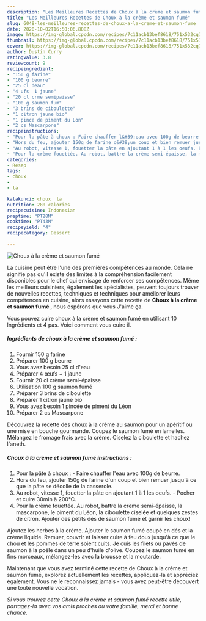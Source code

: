 ```yaml
---
description: "Les Meilleures Recettes de Choux à la crème et saumon fumé"
title: "Les Meilleures Recettes de Choux à la crème et saumon fumé"
slug: 6048-les-meilleures-recettes-de-choux-a-la-creme-et-saumon-fume
date: 2020-10-02T16:50:06.808Z
image: https://img-global.cpcdn.com/recipes/7c11acb13bef8618/751x532cq70/choux-a-la-creme-et-saumon-fume-photo-principale-de-la-recette.jpg
thumbnail: https://img-global.cpcdn.com/recipes/7c11acb13bef8618/751x532cq70/choux-a-la-creme-et-saumon-fume-photo-principale-de-la-recette.jpg
cover: https://img-global.cpcdn.com/recipes/7c11acb13bef8618/751x532cq70/choux-a-la-creme-et-saumon-fume-photo-principale-de-la-recette.jpg
author: Dustin Curry
ratingvalue: 3.8
reviewcount: 9
recipeingredient:
- "150 g farine"
- "100 g beurre"
- "25 cl deau"
- "4 ufs  1 jaune"
- "20 cl crme semipaisse"
- "100 g saumon fum"
- "3 brins de ciboulette"
- "1 citron jaune bio"
- "1 pince de piment du Lon"
- "2 cs Mascarpone"
recipeinstructions:
- "Pour la pâte à choux : Faire chauffer l&#39;eau avec 100g de beurre."
- "Hors du feu, ajouter 150g de farine d&#39;un coup et bien remuer jusqu&#39;à ce que la pâte se décolle de la casserole."
- "Au robot, vitesse 1, fouetter la pâte en ajoutant 1 à 1 les oeufs. Pocher et cuire 30min à 200°C."
- "Pour la crème fouettée. Au robot, battre la crème semi-épaisse, la mascarpone, le piment du Léon, la ciboulette ciselée et quelques zestes de citron. Ajouter des petits dés de saumon fumé et garnir les choux!"
categories:
- Resep
tags:
- choux
- 
- la

katakunci: choux  la 
nutrition: 280 calories
recipecuisine: Indonesian
preptime: "PT28M"
cooktime: "PT43M"
recipeyield: "4"
recipecategory: Dessert

---
```



![Choux à la crème et saumon fumé](https://img-global.cpcdn.com/recipes/7c11acb13bef8618/751x532cq70/choux-a-la-creme-et-saumon-fume-photo-principale-de-la-recette.jpg)

La cuisine peut être l'une des premières compétences au monde. Cela ne signifie pas qu'il existe des limites à la compréhension facilement disponibles pour le chef qui envisage de renforcer ses compétences. Même les meilleurs cuisiniers, également les spécialistes, peuvent toujours trouver de nouvelles recettes, techniques et techniques pour améliorer leurs compétences en cuisine, alors essayons cette recette de <strong> Choux à la crème et saumon fumé </strong>, nous espérons que vous J'aime ça.

<!--inarticleads1-->

Vous pouvez cuire choux à la crème et saumon fumé en utilisant 10 Ingrédients et 4 pas. Voici comment vous cuire il.

##### Ingrédients de choux à la crème et saumon fumé :

1. Fournir 150 g farine
1. Préparer 100 g beurre
1. Vous avez besoin 25 cl d&#39;eau
1. Préparer 4 œufs + 1 jaune
1. Fournir 20 cl crème semi-épaisse
1. Utilisation 100 g saumon fumé
1. Préparer 3 brins de ciboulette
1. Préparer 1 citron jaune bio
1. Vous avez besoin 1 pincée de piment du Léon
1. Préparer 2 cs Mascarpone


Découvrez la recette des choux à la crème au saumon pour un apéritif ou une mise en bouche gourmande. Coupez le saumon fumé en lamelles. Mélangez le fromage frais avec la crème. Ciselez la ciboulette et hachez l&#39;aneth. 

<!--inarticleads2-->

##### Choux à la crème et saumon fumé instructions :

1. Pour la pâte à choux : - Faire chauffer l&#39;eau avec 100g de beurre.
1. Hors du feu, ajouter 150g de farine d&#39;un coup et bien remuer jusqu&#39;à ce que la pâte se décolle de la casserole.
1. Au robot, vitesse 1, fouetter la pâte en ajoutant 1 à 1 les oeufs. - Pocher et cuire 30min à 200°C.
1. Pour la crème fouettée. Au robot, battre la crème semi-épaisse, la mascarpone, le piment du Léon, la ciboulette ciselée et quelques zestes de citron. Ajouter des petits dés de saumon fumé et garnir les choux!


Ajoutez les herbes à la crème. Ajouter le saumon fumé coupé en dés et la crème liquide. Remuer, couvrir et laisser cuire à feu doux jusqu&#39;à ce que le chou et les pommes de terre soient cuits. Je cuis les filets ou pavés de saumon à la poêle dans un peu d&#39;huile d&#39;olive. Coupez le saumon fumé en fins morceaux, mélangez-les avec la brousse et la moutarde. 

<!--inarticleads1-->

<p>
Maintenant que vous avez terminé cette recette de Choux à la crème et saumon fumé, explorez actuellement les recettes, appliquez-la et appréciez également. Vous ne le reconnaissez jamais - vous avez peut-être découvert une toute nouvelle vocation.
</p>

<p>
<i>Si vous trouvez cette Choux à la crème et saumon fumé recette utile, partagez-la avec vos amis proches ou votre famille, merci et bonne chance.</i>
</p>
